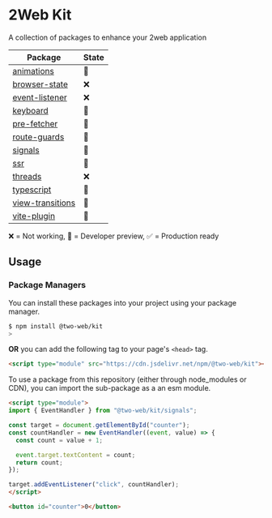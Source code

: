 # 2Web Kit

A collection of packages to enhance your 2web application

| Package                                        | State |
| ---------------------------------------------- | ----- |
| [animations](animations/README.md)             | 🔧     |
| [browser-state](event-listener/README.md)      | ❌     |
| [event-listener](event-listener/README.md)     | ❌     |
| [keyboard](keyboard/README.md)                 | 🔧     |
| [pre-fetcher](pre-fetcher/README.md)           | 🔧     |
| [route-guards](route-guards/README.md)         | 🔧     |
| [signals](signals/README.md)                   | 🔧     |
| [ssr](ssr/README.md)                           | 🔧     |
| [threads](threads/README.md)                   | ❌     |
| [typescript](threads/README.md)                | 🔧     |
| [view-transitions](view-transitions/README.md) | 🔧     |
| [vite-plugin](vite-plugin/README.md)           | 🔧     |

❌ = Not working, 🔧 = Developer preview, ✅ = Production ready

## Usage

### Package Managers

You can install these packages into your project using your package manager.

```sh
$ npm install @two-web/kit
>
```

**OR** you can add the following tag to your page's `<head>` tag.

```html
<script type="module" src="https://cdn.jsdelivr.net/npm/@two-web/kit"></script>
```

To use a package from this repository (either through node_modules or CDN), you
can import the sub-package as a an esm module.

```html
<script type="module">
import { EventHandler } from "@two-web/kit/signals";

const target = document.getElementById("counter");
const countHandler = new EventHandler((event, value) => {
  const count = value + 1;

  event.target.textContent = count;
  return count;
});

target.addEventListener("click", countHandler);
</script>

<button id="counter">0</button>
```
